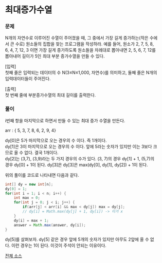# 최대증가수열 
### 문제
N개의 자연수로 이루어진 수열이 주어졌을 때, 그 중에서 가장 길게 증가하는(작은 수에서 큰 수로) 원소들의 집합을 찾는 프로그램을 작성하라.
예를 들어, 원소가 2, 7, 5, 8, 6, 4, 7, 12, 3 이면 가장 길게 증가하도록 원소들을 차례대로 뽑아내면 2, 5, 6, 7, 12를 뽑아내어
길이가 5인 최대 부분 증가수열을 만들 수 있다.


[입력] <br>
첫째 줄은 입력되는 데이터의 수 N(3≤N≤1,000, 자연수)를 의미하고, 둘째 줄은 N개의 입력데이터들이 주어진다.


[출력] <br>
첫 번째 줄에 부분증가수열의 최대 길이를 출력한다.

### 풀이
i번째 항을 마지막으로 하면서 만들 수 있는 최대 증가 수열을 만든다.

arr : { 5, 3, 7, 8, 6, 2, 9, 4} <br>

dy[0]은 5가 마지막으로 오는 경우의 수 이다. 즉 1개이다. <br>
dy[1]은 3이 마지막으로 오는 경우의 수 이다. 앞에 5라는 숫자가 있지만 이는 3보다 크므로 올 수 없다. 결국 1개이다. <br>
dy[2]는 (3,7), (3,9)라는 두 가지 경우의 수가 있다. (3, 7)의 경우 dy[1] + 1, (5,7)의 경우 dy[0] + 1이 된다.
dy[3]은 dy[3]은 max(dy[0], dy[1], dy[2]) + 1이 된다.


위의 풀이를 코드로 나타내면 다음과 같다.

~~~java
int[] dy = new int[n];
dy[0] = 1;
for(int i = 1; i < n; i++) {
    int max = 0;
    for(int j = 0; j < i; j++) {
        if(arr[j] < arr[i] && max < dy[j]) max = dy[j];
        // dy[i] = Math.max(dy[j] + 1, dy[i]) -> 이거 x
    }
    dy[i] = max + 1;
    answer = Math.max(answer, dy[i]);
}
~~~
dy[5]를 살펴보자. dy[5] 같은 경우 앞에 5개의 숫자가 있지만 아무도 2앞에 올 수 없다. 이런 경우는 1이 된다. 이것이 주석이 안되는 이유이다.

[전체 소스](/src/dy/inflearn/Ch10_3.java)
